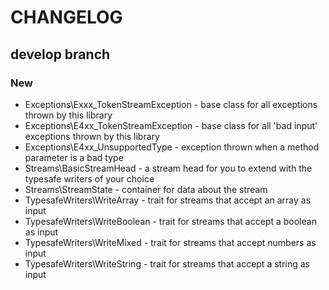 # CHANGELOG

## develop branch

### New

* Exceptions\Exxx_TokenStreamException - base class for all exceptions thrown by this library
* Exceptions\E4xx_TokenStreamException - base class for all 'bad input' exceptions thrown by this library
* Exceptions\E4xx_UnsupportedType - exception thrown when a method parameter is a bad type
* Streams\BasicStreamHead - a stream head for you to extend with the typesafe writers of your choice
* Streams\StreamState - container for data about the stream
* TypesafeWriters\WriteArray - trait for streams that accept an array as input
* TypesafeWriters\WriteBoolean - trait for streams that accept a boolean as input
* TypesafeWriters\WriteMixed - trait for streams that accept numbers as input
* TypesafeWriters\WriteString - trait for streams that accept a string as input
